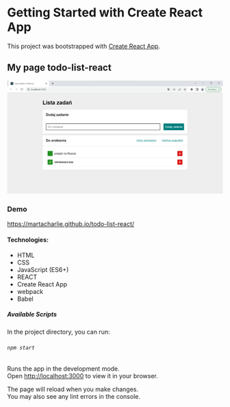 # Getting Started with Create React App

This project was bootstrapped with [Create React App](https://github.com/facebook/create-react-app).

## My page todo-list-react

![Marta-todo-list-react](https://github.com/martaCharlie/todo-list-react/blob/main/public/print%20screen.png?raw=true)

### Demo

https://martacharlie.github.io/todo-list-react/

#### Technologies:

- HTML
- CSS
- JavaScript (ES6+)
- REACT
- Create React App
- webpack
- Babel

##### Available Scripts

In the project directory, you can run:

###### `npm start`

Runs the app in the development mode.\
Open [http://localhost:3000](http://localhost:3000) to view it in your browser.

The page will reload when you make changes.\
You may also see any lint errors in the console.
